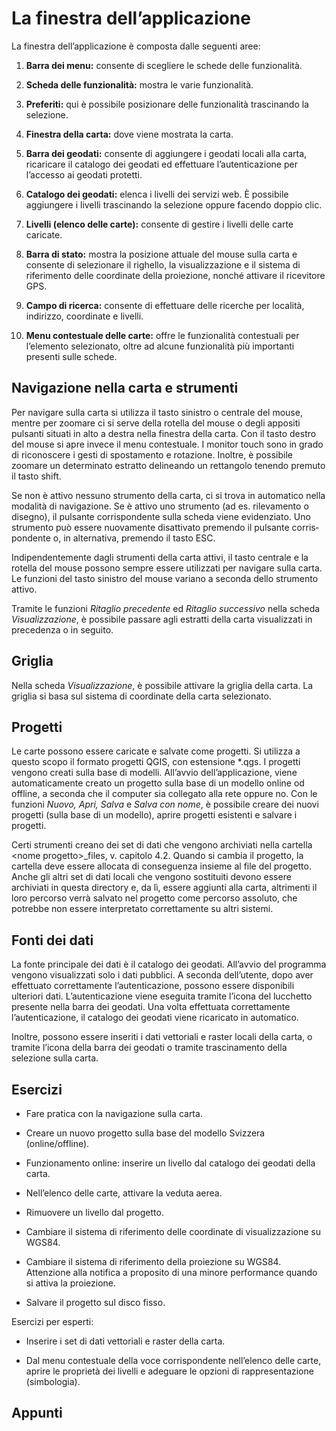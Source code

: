 # La finestra dell’applicazione

La finestra dell’applicazione è composta dalle seguenti aree:

1.  **Barra dei menu:** consente di scegliere le schede delle funzionalità.

2.  **Scheda delle funzionalità:** mostra le varie funzionalità.

3.  **Preferiti:** qui è possibile posizionare delle funzionalità trascinando la selezione.

4.  **Finestra della carta:** dove viene mostrata la carta.

5.  **Barra dei geodati:** consente di aggiungere i geodati locali alla carta, ricaricare il catalogo dei geodati ed effettuare l’autenticazione per l’accesso ai geodati protetti.

6.  **Catalogo dei geodati:** elenca i livelli dei servizi web. È possibile aggiungere i livelli trasci­nando la selezione oppure facendo doppio clic.

7.  **Livelli (elenco delle carte):** consente di gestire i livelli delle carte caricate.

8.  **Barra di stato:** mostra la posizione attuale del mouse sulla carta e consente di selezionare il righello, la visualizzazione e il sistema di riferimento delle coordinate della proiezione, non­ché attivare il ricevitore GPS.

9.  **Campo di ricerca:** consente di effettuare delle ricerche per località, indirizzo, coordinate e livelli.

10. **Menu contestuale delle carte:** offre le funzionalità contestuali per l’elemento selezionato, oltre ad alcune funzionalità più importanti presenti sulle schede.

## Navigazione nella carta e strumenti

Per navigare sulla carta si utilizza il tasto sinistro o centrale del mouse, mentre per zoomare ci si serve della rotella del mouse o degli appositi pulsanti situati in alto a destra nella finestra della carta. Con il tasto destro del mouse si apre invece il menu contestuale. I monitor touch sono in grado di riconoscere i gesti di spostamento e rotazione. Inoltre, è possibile zoomare un determinato estratto delineando un rettangolo tenendo premuto il tasto shift.

Se non è attivo nessuno strumento della carta, ci si trova in automatico nella modalità di navigazione. Se è attivo uno strumento (ad es. rilevamento o disegno), il pulsante corrispondente sulla scheda viene evidenziato. Uno strumento può essere nuovamente disattivato premendo il pulsante corris­pondente o, in alternativa, premendo il tasto ESC.

Indipendentemente dagli strumenti della carta attivi, il tasto centrale e la rotella del mouse possono sempre essere utilizzati per navigare sulla carta. Le funzioni del tasto sinistro del mouse variano a seconda dello strumento attivo.

Tramite le funzioni *Ritaglio precedente* ed *Ritaglio successivo* nella scheda *Visualizzazione*, è possi­bile passare agli estratti della carta visualizzati in precedenza o in seguito.

## Griglia

Nella scheda *Visualizzazione*, è possibile attivare la griglia della carta. La griglia si basa sul sistema di coordinate della carta selezionato.

## Progetti

Le carte possono essere caricate e salvate come progetti. Si utilizza a questo scopo il formato pro­getti QGIS, con estensione \*.qgs. I progetti vengono creati sulla base di modelli. All’avvio dell’appli­cazione, viene automaticamente creato un progetto sulla base di un modello online od offline, a seconda che il computer sia collegato alla rete oppure no. Con le funzioni *Nuovo, Apri, Salva* e *Salva con nome*, è possibile creare dei nuovi progetti (sulla base di un modello), aprire progetti esistenti e salvare i progetti.

Certi strumenti creano dei set di dati che vengono archiviati nella cartella &lt;nome progetto&gt;\_files, v. capitolo 4.2. Quando si cambia il progetto, la cartella deve essere allocata di conseguenza insieme al file del progetto. Anche gli altri set di dati locali che vengono sostituiti devono essere archiviati in questa directory e, da lì, essere aggiunti alla carta, altrimenti il loro percorso verrà salvato nel pro­getto come percorso assoluto, che potrebbe non essere interpretato correttamente su altri sistemi.

## Fonti dei dati

La fonte principale dei dati è il catalogo dei geodati. All’avvio del programma vengono visualizzati solo i dati pubblici. A seconda dell’utente, dopo aver effettuato correttamente l’autenticazione, posso­no essere disponibili ulteriori dati. L’autenticazione viene eseguita tramite l’icona del lucchetto pre­sente nella barra dei geodati. Una volta effettuata correttamente l’autenticazione, il catalogo dei geodati viene ricaricato in automatico.

Inoltre, possono essere inseriti i dati vettoriali e raster locali della carta, o tramite l’icona della barra dei geodati o tramite trascinamento della selezione sulla carta.

## Esercizi

-   Fare pratica con la navigazione sulla carta.

-   Creare un nuovo progetto sulla base del modello Svizzera (online/offline).

-   Funzionamento online: inserire un livello dal catalogo dei geodati della carta.

-   Nell’elenco delle carte, attivare la veduta aerea.

-   Rimuovere un livello dal progetto.

-   Cambiare il sistema di riferimento delle coordinate di visualizzazione su WGS84.

-   Cambiare il sistema di riferimento della proiezione su WGS84. Attenzione alla notifica a proposito di una minore performance quando si attiva la proiezione.

-   Salvare il progetto sul disco fisso.

Esercizi per esperti:

-   Inserire i set di dati vettoriali e raster della carta.

-   Dal menu contestuale della voce corrispondente nell’elenco delle carte, aprire le proprietà dei livelli e adeguare le opzioni di rappresentazione (simbologia).

## Appunti


